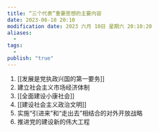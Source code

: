 ```yaml
---
title: “三个代表”重要思想的主要内容
date: 2023-06-10 20:10
modification date: 2023 六月 10日 星期六 20:10:20
aliases:
  - 
tags:
  - 
publish: "true"
---
```


1. [[发展是党执政兴国的第一要务]]
2. 建立社会主义市场经济体制
3. [[全面建设小康社会]]
4. [[建设社会主义政治文明]]
5. 实施“引进来”和“走出去”相结合的对外开放战略
6. 推进党的建设新的伟大工程
